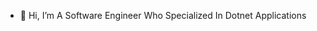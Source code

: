 - 👋 Hi, I’m A Software Engineer Who Specialized In Dotnet Applications
<!---
mohamedASW/mohamedASW is a ✨ special ✨ repository because its `README.md` (this file) appears on your GitHub profile.
You can click the Preview link to take a look at your changes.
--->
